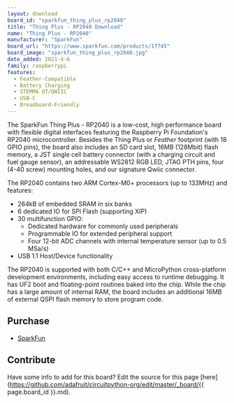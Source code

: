 ```yaml
---
layout: download
board_id: "sparkfun_thing_plus_rp2040"
title: "Thing Plus - RP2040 Download"
name: "Thing Plus - RP2040"
manufacturer: "SparkFun"
board_url: "https://www.sparkfun.com/products/17745"
board_image: "sparkfun_thing_plus_rp2040.jpg"
date_added: 2021-4-6
family: raspberrypi
features:
  - Feather-Compatible
  - Battery Charging
  - STEMMA QT/QWIIC
  - USB-C
  - Breadboard-Friendly
---
```


The SparkFun Thing Plus - RP2040 is a low-cost, high performance board with flexible digital interfaces featuring the Raspberry Pi Foundation's RP2040 microcontroller. Besides the Thing Plus or *Feather* footprint (with 18 GPIO pins), the board also includes an SD card slot, 16MB (128Mbit) flash memory, a JST single cell battery connector (with a charging circuit and fuel gauge sensor), an addressable WS2812 RGB LED, JTAG PTH pins, four (4-40 screw) mounting holes, and our signature Qwiic connector.

The RP2040 contains two ARM Cortex-M0+ processors (up to 133MHz) and features:

- 264kB of embedded SRAM in six banks
- 6 dedicated IO for SPI Flash (supporting XIP)
- 30 multifunction GPIO:
  - Dedicated hardware for commonly used peripherals
  - Programmable IO for extended peripheral support
  - Four 12-bit ADC channels with internal temperature sensor (up to 0.5 MSa/s)
- USB 1.1 Host/Device functionality

The RP2040 is supported with both C/C++ and MicroPython cross-platform development environments, including easy access to runtime debugging. It has UF2 boot and floating-point routines baked into the chip. While the chip has a large amount of internal RAM, the board includes an additional 16MB of external QSPI flash memory to store program code.

## Purchase
* [SparkFun](https://www.sparkfun.com/products/17745)


## Contribute

Have some info to add for this board? Edit the source for this page [here](https://github.com/adafruit/circuitpython-org/edit/master/_board/{{ page.board_id }}.md).
